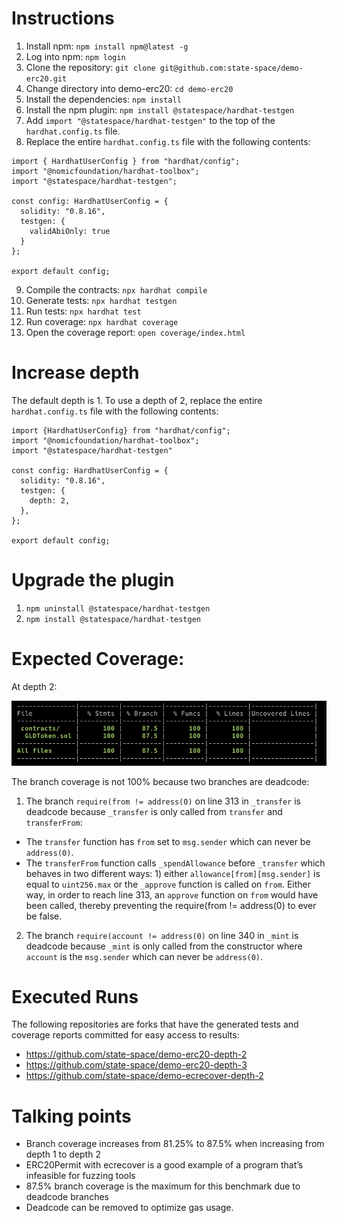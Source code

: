 # Instructions

1. Install npm: `npm install npm@latest -g`
2. Log into npm: `npm login`
3. Clone the repository: `git clone git@github.com:state-space/demo-erc20.git`
4. Change directory into demo-erc20: `cd demo-erc20`
5. Install the dependencies: `npm install`
6. Install the npm plugin: `npm install @statespace/hardhat-testgen`
7. Add `import "@statespace/hardhat-testgen"` to the top of the `hardhat.config.ts` file.
8. Replace the entire `hardhat.config.ts` file with the following contents:

```
import { HardhatUserConfig } from "hardhat/config";
import "@nomicfoundation/hardhat-toolbox";
import "@statespace/hardhat-testgen";

const config: HardhatUserConfig = {
  solidity: "0.8.16",
  testgen: {
    validAbiOnly: true
  }
};

export default config;
```

9. Compile the contracts: `npx hardhat compile`
10. Generate tests: `npx hardhat testgen`
11. Run tests: `npx hardhat test`
12. Run coverage: `npx hardhat coverage`
13. Open the coverage report: `open coverage/index.html`

# Increase depth

The default depth is 1. To use a depth of 2, replace the entire `hardhat.config.ts` file with the following contents:

```
import {HardhatUserConfig} from "hardhat/config";
import "@nomicfoundation/hardhat-toolbox";
import "@statespace/hardhat-testgen"

const config: HardhatUserConfig = {
  solidity: "0.8.16",
  testgen: {
    depth: 2,
  },
};

export default config;

```

# Upgrade the plugin

1. `npm uninstall @statespace/hardhat-testgen`
2. `npm install @statespace/hardhat-testgen`


# Expected Coverage:

At depth 2:

![alt text](expectcov.png)


The branch coverage is not 100% because two branches are deadcode:

1. The branch `require(from != address(0)` on line 313 in `_transfer` is deadcode because `_transfer` is only called from `transfer` and `transferFrom`: 
* The `transfer` function has `from` set to `msg.sender` which can never be `address(0)`. 
* The `transferFrom` function calls `_spendAllowance` before `_transfer` which behaves in two different ways: 1) either `allowance[from][msg.sender]` is equal to `uint256.max` or the `_approve` function is called on `from`. Either way, in order to reach line 313, an `approve` function on `from` would have been called, thereby preventing the require(from != address(0) to ever be false.

2. The branch `require(account != address(0)` on line 340 in `_mint` is deadcode because `_mint` is only called from the constructor where `account` is the `msg.sender` which can never be `address(0)`. 


# Executed Runs

The following repositories are forks that have the generated tests and coverage reports committed for easy access to results:

* https://github.com/state-space/demo-erc20-depth-2
* https://github.com/state-space/demo-erc20-depth-3
* https://github.com/state-space/demo-ecrecover-depth-2

# Talking points

* Branch coverage increases from 81.25% to 87.5% when increasing from depth 1 to depth 2
* ERC20Permit with ecrecover is a good example of a program that’s infeasible for fuzzing tools
* 87.5% branch coverage is the maximum for this benchmark due to deadcode branches
* Deadcode can be removed to optimize gas usage.
